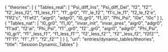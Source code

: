 {
    "theories": [
        {
            "Tables_real": [
                "Psi_diff_Ins",
                "Psi_diff_Del",
                "f2",
                "f2'",
                "f2'_less_f2",
                "f1_less_f1'",
                "f1'_gr0",
                "f1'_le_f2'",
                "f1'c_le_f1",
                "f2_le_f2'e",
                "f1f2'c",
                "f1'ef2",
                "aigr0",
                "adgr0",
                "l0_gr0",
                "f1_l0",
                "Phi_Psi",
                "l0e",
                "l0c"
            ]
        },
        {
            "Tables_nat": [
                "l0_gr0",
                "f1_l0",
                "invar_init",
                "invar_pres",
                "aigr0",
                "adgr0",
                "f1'ad",
                "f2'ai",
                "Phi_Psi",
                "f1''_gr0",
                "f2''_gr0",
                "aigr0",
                "adgr0",
                "Phi_Psi",
                "l0_gr1",
                "f1''_less_f1'",
                "f1_less_f1''",
                "f2'_less_f2''",
                "f2''_less_f2",
                "f2f2''",
                "f1''f1",
                "f1''_f1'",
                "f2'_f2''"
            ]
        }
    ],
    "url": "entries/dynamic_tables/theories",
    "title": "Session Dynamic_Tables"
}